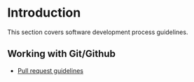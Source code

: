 # Introduction

This section covers software development process guidelines.

## Working with Git/Github

  * [Pull request guidelines](Pull-Requests.md)
